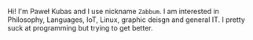 Hi! I'm Paweł Kubas and I use nickname `Zabbum`. I am interested in Philosophy, Languages, IoT, Linux, graphic deisgn and general IT. I pretty suck at programming but trying to get better.
